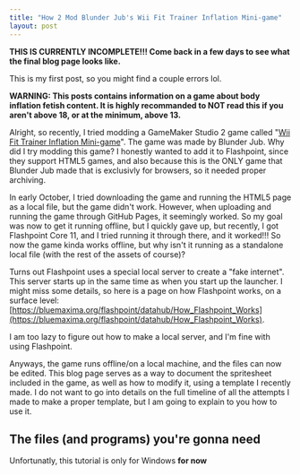 ```yaml
---
title: "How 2 Mod Blunder Jub's Wii Fit Trainer Inflation Mini-game"
layout: post
---
```


**THIS IS CURRENTLY INCOMPLETE!!! Come back in a few days to see what the final blog page looks like.**

This is my first post, so you might find a couple errors lol.

**WARNING: This posts contains information on a game about body inflation fetish content. It is highly recommanded to NOT read this if you aren't above 18, or at the minimum, above 13.**




Alright, so recently, I tried modding a GameMaker Studio 2 game called "[Wii Fit Trainer Inflation Mini-game](https://blunder-jub.itch.io/wii-fit-trainer-inflation-minigame)". The game was made by Blunder Jub. Why did I try modding this game? I honestly wanted to add it to Flashpoint, since they support HTML5 games, and also because this is the ONLY game that Blunder Jub made that is exclusivly for browsers, so it needed proper archiving.

In early October, I tried downloading the game and running the HTML5 page as a local file, but the game didn't work. However, when uploading and running the game through GitHub Pages, it seemingly worked. So my goal was now to get it running offline, but I quickly gave up, but recently, I got Flashpoint Core 11, and I tried running it through there, and it worked!!! So now the game kinda works offline, but why isn't it running as a standalone local file (with the rest of the assets of course)?

Turns out Flashpoint uses a special local server to create a "fake internet". This server starts up in the same time as when you start up the launcher. I might miss some details, so here is a page on how Flashpoint works, on a surface level: [https://bluemaxima.org/flashpoint/datahub/How_Flashpoint_Works](https://bluemaxima.org/flashpoint/datahub/How_Flashpoint_Works).

I am too lazy to figure out how to make a local server, and I'm fine with using Flashpoint.

Anyways, the game runs offline/on a local machine, and the files can now be edited. This blog page serves as a way to document the spritesheet included in the game, as well as how to modify it, using a template I recently made. I do not want to go into details on the full timeline of all the attempts I made to make a proper template, but I am going to explain to you how to use it.

## The files (and programs) you're gonna need
Unfortunatly, this tutorial is only for Windows **for now**
